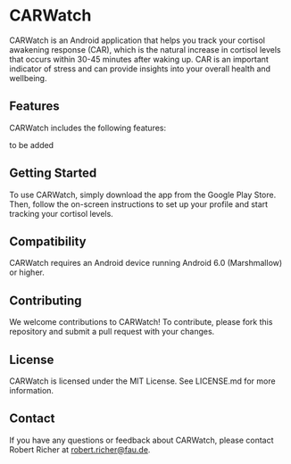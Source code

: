 # CARWatch
CARWatch is an Android application that helps you track your cortisol awakening response (CAR), which is the natural increase in cortisol levels that occurs within 30-45 minutes after waking up. CAR is an important indicator of stress and can provide insights into your overall health and wellbeing.

## Features
CARWatch includes the following features:

to be added

## Getting Started
To use CARWatch, simply download the app from the Google Play Store. Then, follow the on-screen instructions to set up your profile and start tracking your cortisol levels.

## Compatibility
CARWatch requires an Android device running Android 6.0 (Marshmallow) or higher.

## Contributing
We welcome contributions to CARWatch! To contribute, please fork this repository and submit a pull request with your changes.

## License
CARWatch is licensed under the MIT License. See LICENSE.md for more information.

## Contact
If you have any questions or feedback about CARWatch, please contact Robert Richer at robert.richer@fau.de.



